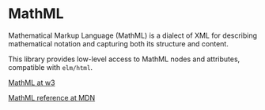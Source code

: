# MathML

Mathematical Markup Language (MathML) is a dialect of XML for describing mathematical notation and capturing both its structure and content.

This library provides low-level access to MathML nodes and attributes, compatible with `elm/html`.

[MathML at w3](https://www.w3.org/Math/)

[MathML reference at MDN](https://developer.mozilla.org/en-US/docs/Web/MathML)
